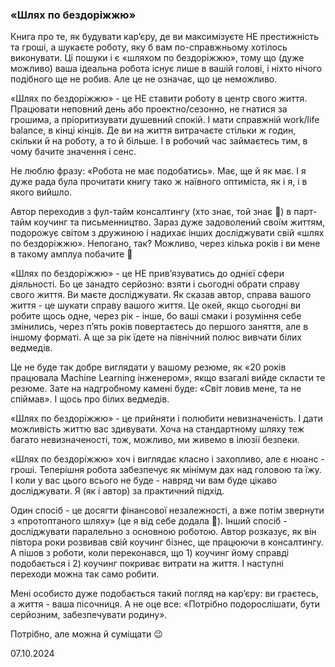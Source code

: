 ### «Шлях по бездоріжжю»

Книга про те, як будувати карʼєру, де ви максимізуєте НЕ престижність та гроші, а шукаєте роботу, яку б вам по-справжньому хотілось виконувати. Ці пошуки і є «шляхом по бездоріжжю», тому що (дуже можливо) ваша ідеальна робота існує лише в вашій голові, і ніхто нічого подібного ще не робив. Але це не означає, що це неможливо.  

«Шлях по бездоріжжю» - це НЕ ставити роботу в центр свого життя. Працювати неповний день або проектно/сезонно, не гнатися за грошима, а пріоритизувати душевний спокій. І мати справжній work/life balance, в кінці кінців. Де ви на життя витрачаєте стільки ж годин, скільки й на роботу, а то й більше. І в робочий час займаєтесь тим, в чому бачите значення і сенс.

Не люблю фразу: «Робота не має подобатись». Має, ще й як має. І я дуже рада була прочитати книгу тако ж наївного оптиміста, як і я, і в якого вийшло. 

Автор переходив з фул-тайм консалтингу (хто знає, той знає 🙂) в парт-тайм коучинг та письменництво. Зараз дуже задоволений своїм життям, подорожує світом з дружиною і надихає інших досліджувати свій «шлях по бездоріжжю». Непогано, так? Можливо, через кілька років і ви мене в такому амплуа побачите 🌚

«Шлях по бездоріжжю» - це НЕ привʼязуватись до однієї сфери діяльності. Бо це занадто серйозно: взяти і сьогодні обрати справу свого життя. Ви маєте досліджувати. Як сказав автор, справа вашого життя - це шукати справу вашого життя. Це окей, якщо сьогодні ви робите щось одне, через рік - інше, бо ваші смаки і розуміння себе змінились, через пʼять років повертаєтесь до першого заняття, але в іншому форматі. А ще за рік їдете на північний полюс вивчати білих ведмедів. 

Це не буде так добре виглядати у вашому резюме, як «20 років працювала Machine Learning інженером», якщо взагалі вийде скласти те резюме. Зате на надгробному камені буде: «Світ ловив мене, та не спіймав». І щось про білих ведмедів. 

«Шлях по бездоріжжю» - це прийняти і полюбити невизначеність. І дати можливість життю вас здивувати. Хоча на стандартному шляху теж багато невизначеності, тож, можливо, ми живемо в ілюзії безпеки. 

«Шлях по бездоріжжю» хоч і виглядає класно і захопливо, але є нюанс - гроші. Теперішня робота забезпечує як мінімум дах над головою та їжу. І коли у вас цього всього не буде - навряд чи вам буде цікаво досліджувати. Я (як і автор) за практичний підхід.

Один спосіб - це досягти фінансової незалежності, а вже потім звернути з «протоптаного шляху» (це я від себе додала 🌚). Інший спосіб - досліджувати паралельно з основною роботою. Автор розказує, як він півтора роки розвивав свій коучинг бізнес, ще працюючи в консалтингу. А пішов з роботи, коли переконався, що 1) коучинг йому справді подобається і 2) коучинг покриває витрати на життя. І наступні переходи можна так само робити. 

Мені особисто дуже подобається такий погляд на карʼєру: ви граєтесь, а життя - ваша пісочниця. А не оце все: «Потрібно подорослішати, бути серйозним, забезпечувати родину».

Потрібно, але можна й суміщати 😉

07.10.2024
